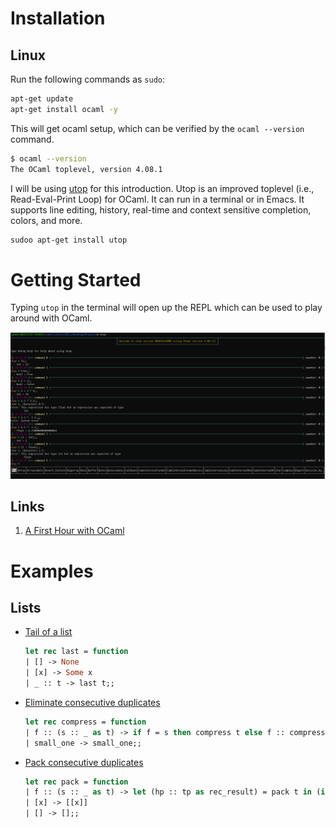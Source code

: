 # Installation

## Linux

Run the following commands as `sudo`:

```bash
apt-get update
apt-get install ocaml -y
```

This will get ocaml setup, which can be verified by the
`ocaml --version` command.

```bash
$ ocaml --version
The OCaml toplevel, version 4.08.1
```

I will be using [utop](https://github.com/ocaml-community/utop) for
this introduction. Utop is an improved toplevel (i.e., Read-Eval-Print Loop) for OCaml.
It can run in a terminal or in Emacs. It supports line editing, history, real-time and context
sensitive completion, colors, and more.

```bash
sudoo apt-get install utop
```

# Getting Started

Typing `utop` in the terminal will open up the REPL which can be used
to play around with OCaml.

![Starter](/screenshots/starter.PNG)


## Links

1. [A First Hour with OCaml](https://ocaml.org/docs/first-hour)

# Examples

## Lists

* [Tail of a list](https://ocaml.org/problems#1)

    ```ocaml
    let rec last = function
    | [] -> None
    | [x] -> Some x
    | _ :: t -> last t;;
    ```

* [Eliminate consecutive duplicates](https://ocaml.org/problems#8)

    ```ocaml
    let rec compress = function
    | f :: (s :: _ as t) -> if f = s then compress t else f :: compress t
    | small_one -> small_one;;
    ```

* [Pack consecutive duplicates](https://ocaml.org/problems#9)

    ```ocaml
    let rec pack = function
    | f :: (s :: _ as t) -> let (hp :: tp as rec_result) = pack t in (if f = s then ((f :: hp) :: tp) else [f] :: rec_result)
    | [x] -> [[x]]
    | [] -> [];;
    ```

